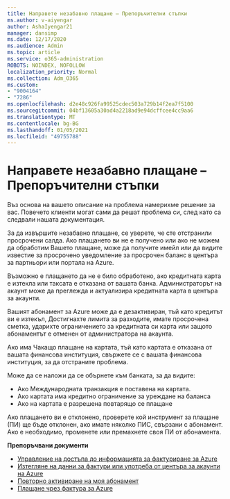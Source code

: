 ```yaml
---
title: Направете незабавно плащане – Препоръчителни стъпки
ms.author: v-aiyengar
author: AshaIyengar21
manager: dansimp
ms.date: 12/17/2020
ms.audience: Admin
ms.topic: article
ms.service: o365-administration
ROBOTS: NOINDEX, NOFOLLOW
localization_priority: Normal
ms.collection: Adm_O365
ms.custom:
- "9004164"
- "7286"
ms.openlocfilehash: d2e48c926fa99525cdec503a729b14f2ea7f5100
ms.sourcegitcommit: 04bf13605a30ad4a2218ad9e94dcffcee4cc9aa6
ms.translationtype: MT
ms.contentlocale: bg-BG
ms.lasthandoff: 01/05/2021
ms.locfileid: "49755788"
---
```

# <a name="make-immediate-payment---recommended-steps"></a>Направете незабавно плащане – Препоръчителни стъпки

Въз основа на вашето описание на проблема намерихме решение за вас. Повечето клиенти могат сами да решат проблема си, след като са следвали нашата документация.

За да извършите незабавно плащане, се уверете, че сте отстранили просрочени салда. Ако плащането ви не е получено или ако не можем да обработим Вашето плащане, може да получите имейл или да видите известие за просрочено уведомление за просрочен баланс в центъра за партньори или портала на Azure. 

Възможно е плащането да не е било обработено, ако кредитната карта е изтекла или таксата е отказана от вашата банка. Администраторът на акаунт може да преглежда и актуализира кредитната карта в центъра за акаунти. 

Вашият абонамент за Azure може да е дезактивиран, тъй като кредитът ви е изтекъл, Достигнахте лимита за разходите, имате просрочена сметка, ударихте ограничението за кредитната си карта или защото абонаментът е отменен от администратора на акаунта.  

Ако има Чакащо плащане на картата, тъй като картата е отказана от вашата финансова институция, свържете се с вашата финансова институция, за да отстраните проблема.  

Може да се наложи да се обърнете към банката, за да видите:

- Ако Международната транзакция е поставена на картата. 
- Ако картата има кредитно ограничение за уреждане на баланса 
- Ако на картата е разрешена повтарящо се плащане 

Ако плащането ви е отклонено, проверете кой инструмент за плащане (ПИ) ще бъде отклонен, ако имате няколко ПИС, свързани с абонамент. Ако е необходимо, променете или премахнете своя ПИ от абонамента. 

**Препоръчвани документи** 

- [Управление на достъпа до информацията за фактуриране за Azure](https://docs.microsoft.com/azure/billing/billing-manage-access?WT.mc_id=Portal-Microsoft_Azure_Support)
- [Изтегляне на данни за фактури или употреба от центъра за акаунти на Azure](https://docs.microsoft.com/azure/billing/billing-download-azure-invoice-daily-usage-date?WT.mc_id=Portal-Microsoft_Azure_Support)
- [Повторно активиране на моя абонамент](https://docs.microsoft.com/azure/billing/billing-subscription-become-disable?WT.mc_id=Portal-Microsoft_Azure_Support)
- [Плащане чрез фактура за Azure](https://docs.microsoft.com/azure/cost-management-billing/manage/pay-by-invoice) 